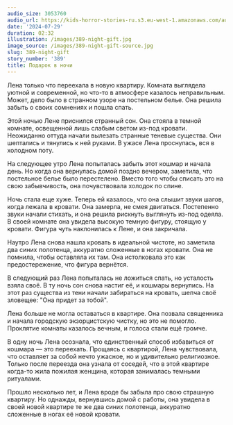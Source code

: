 ```yaml
---
audio_size: 3053760
audio_url: https://kids-horror-stories-ru.s3.eu-west-1.amazonaws.com/audio/389-night-gift.mp3
date: '2024-07-29'
duration: 02:32
illustration: /images/389-night-gift.jpg
image_source: /images/389-night-gift-source.jpg
slug: 389-night-gift
story_number: '389'
title: Подарок в ночи
---
```


Лена только что переехала в новую квартиру. Комната выглядела уютной и современной, но что-то в атмосфере казалось неправильным. Может, дело было в странном узоре на постельном белье. Она решила забыть о своих сомнениях и пошла спать.

Этой ночью Лене приснился странный сон. Она стояла в темной комнате, освещенной лишь слабым светом из-под кровати. Неожиданно оттуда начали вылезать странные теневые существа. Они шептались и тянулись к ней руками. В ужасе Лена проснулась, вся в холодном поту.

На следующее утро Лена попыталась забыть этот кошмар и начала день. Но когда она вернулась домой поздно вечером, заметила, что постельное белье было перестелено. Вместо того чтобы списать это на свою забывчивость, она почувствовала холодок по спине.

Ночь стала еще хуже. Теперь ей казалось, что она слышит звуки шагов, когда лежала в кровати. Она замерла, не смея двигаться. Постепенно звуки начали стихать, и она решила рискнуть выглянуть из-под одеяла. В своей комнате она увидела высокую темную фигуру, стоящую у кровати. Фигура чуть наклонилась к Лене, и она закричала.

Наутро Лена снова нашла кровать в идеальной чистоте, но заметила два синих полотенца, аккуратно сложенные в ногах кровати. Она не помнила, чтобы оставляла их там. Она истолковала это как предостережение, что фигура вернётся.

В следующий раз Лена попыталась не ложиться спать, но усталость взяла своё. В ту ночь сон снова настиг её, и кошмары вернулись. На этот раз существа из тени начали забираться на кровать, шепча своё зловещее: "Она придет за тобой".

Лена больше не могла оставаться в квартире. Она позвала священника и начала городскую экзорцистскую чистку, но это не помогло. Проклятие комнаты казалось вечным, и голоса стали ещё громче.

В одну ночь Лена осознала, что единственный способ избавиться от кошмара — это переехать. Прощаясь с квартирой, Лена чувствовала, что оставляет за собой нечто ужасное, но и удивительно религиозное. Только после переезда она узнала от соседей, что в этой квартире когда-то жила пожилая женщина, которая занималась темными ритуалами.

Прошло несколько лет, и Лена вроде бы забыла про свою страшную квартиру. Но однажды, вернувшись домой с работы, она увидела в своей новой квартире те же два синих полотенца, аккуратно сложенные в ногах её новой кровати.